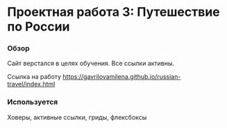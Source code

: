 # Проектная работа 3: Путешествие по России

### Обзор
Сайт верстался в целях обучения. Все ссылки активны.

Ссылка на работу https://gavrilovamilena.github.io/russian-travel/index.html

### Используется 
Ховеры, активные ссылки, гриды, флексбоксы




